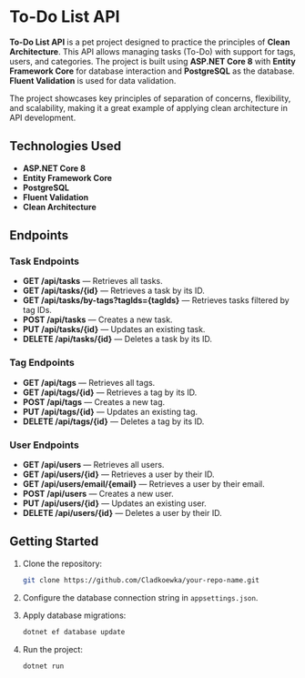 # To-Do List API

**To-Do List API** is a pet project designed to practice the principles of **Clean Architecture**. This API allows managing tasks (To-Do) with support for tags, users, and categories. The project is built using **ASP.NET Core 8** with **Entity Framework Core** for database interaction and **PostgreSQL** as the database. **Fluent Validation** is used for data validation.

The project showcases key principles of separation of concerns, flexibility, and scalability, making it a great example of applying clean architecture in API development.

## Technologies Used

- **ASP.NET Core 8**
- **Entity Framework Core**
- **PostgreSQL**
- **Fluent Validation**
- **Clean Architecture**

## Endpoints

### Task Endpoints

- **GET /api/tasks** — Retrieves all tasks.
- **GET /api/tasks/{id}** — Retrieves a task by its ID.
- **GET /api/tasks/by-tags?tagIds={tagIds}** — Retrieves tasks filtered by tag IDs.
- **POST /api/tasks** — Creates a new task.
- **PUT /api/tasks/{id}** — Updates an existing task.
- **DELETE /api/tasks/{id}** — Deletes a task by its ID.

### Tag Endpoints

- **GET /api/tags** — Retrieves all tags.
- **GET /api/tags/{id}** — Retrieves a tag by its ID.
- **POST /api/tags** — Creates a new tag.
- **PUT /api/tags/{id}** — Updates an existing tag.
- **DELETE /api/tags/{id}** — Deletes a tag by its ID.

### User Endpoints

- **GET /api/users** — Retrieves all users.
- **GET /api/users/{id}** — Retrieves a user by their ID.
- **GET /api/users/email/{email}** — Retrieves a user by their email.
- **POST /api/users** — Creates a new user.
- **PUT /api/users/{id}** — Updates an existing user.
- **DELETE /api/users/{id}** — Deletes a user by their ID.

## Getting Started

1. Clone the repository:
   ```bash
   git clone https://github.com/Cladkoewka/your-repo-name.git
   ```

2. Configure the database connection string in `appsettings.json`.

3. Apply database migrations:
   ```bash
   dotnet ef database update
   ```

4. Run the project:
   ```bash
   dotnet run
   ```
